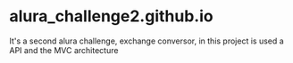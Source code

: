 # alura_challenge2.github.io
 It's a second alura challenge, exchange conversor, in this project is used a API and the MVC architecture 
